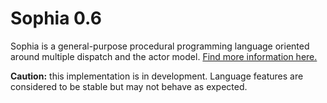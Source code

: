 # Sophia 0.6

Sophia is a general-purpose procedural programming language oriented around multiple dispatch and the actor model. [Find more information here.](https://github.com/juno-r1/sophia/wiki)

**Caution:** this implementation is in development. Language features are considered to be stable but may not behave as expected.

